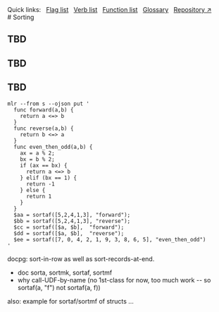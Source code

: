<!---  PLEASE DO NOT EDIT DIRECTLY. EDIT THE .md.in FILE PLEASE. --->
<div>
<span class="quicklinks">
Quick links:
&nbsp;
<a class="quicklink" href="../reference-main-flag-list/index.html">Flag list</a>
&nbsp;
<a class="quicklink" href="../reference-verbs/index.html">Verb list</a>
&nbsp;
<a class="quicklink" href="../reference-dsl-builtin-functions/index.html">Function list</a>
&nbsp;
<a class="quicklink" href="../glossary/index.html">Glossary</a>
&nbsp;
<a class="quicklink" href="https://github.com/johnkerl/miller" target="_blank">Repository ↗</a>
</span>
</div>
# Sorting

## TBD

## TBD

## TBD

```
mlr --from s --ojson put '
  func forward(a,b) {
    return a <=> b
  }
  func reverse(a,b) {
    return b <=> a
  }
  func even_then_odd(a,b) {
    ax = a % 2;
    bx = b % 2;
    if (ax == bx) {
      return a <=> b
    } elif (bx == 1) {
      return -1
    } else {
      return 1
    }
  }
  $aa = sortaf([5,2,4,1,3], "forward");
  $bb = sortaf([5,2,4,1,3], "reverse");
  $cc = sortaf([$a, $b],  "forward");
  $dd = sortaf([$a, $b],  "reverse");
  $ee = sortaf([7, 0, 4, 2, 1, 9, 3, 8, 6, 5], "even_then_odd")
'
```

docpg: sort-in-row as well as sort-records-at-end.

* doc sorta, sortmk, sortaf, sortmf
* why call-UDF-by-name (no 1st-class for now, too much work -- so sortaf(a, "f") not sortaf(a, f))

also: example for sortaf/sortmf of structs ...
